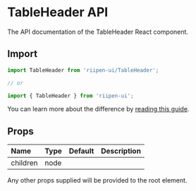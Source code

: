 <!--- This documentation is automatically generated, do not try to edit it. -->

# TableHeader API

<p class="description">The API documentation of the TableHeader React component.</p>

## Import

```js
import TableHeader from 'riipen-ui/TableHeader';

// or

import { TableHeader } from 'riipen-ui';
```

You can learn more about the difference by [reading this guide](/guides/bundle-size).

## Props

| Name | Type | Default | Description |
|:-----|:-----|:--------|:------------|
| <span class="prop-name">children</span> | <span class="prop-type">node</span> |  |  |


Any other props supplied will be provided to the root element.